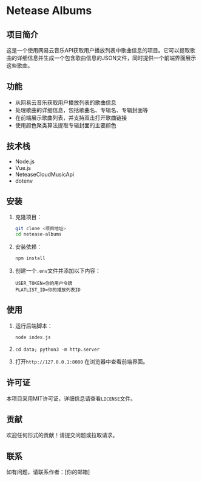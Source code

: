 # Netease Albums

## 项目简介
这是一个使用网易云音乐API获取用户播放列表中歌曲信息的项目。它可以提取歌曲的详细信息并生成一个包含歌曲信息的JSON文件，同时提供一个前端界面展示这些歌曲。

## 功能
- 从网易云音乐获取用户播放列表的歌曲信息
- 处理歌曲的详细信息，包括歌曲名、专辑名、专辑封面等
- 在前端展示歌曲列表，并支持双击打开歌曲链接
- 使用颜色聚类算法提取专辑封面的主要颜色

## 技术栈
- Node.js
- Vue.js
- NeteaseCloudMusicApi
- dotenv

## 安装
1. 克隆项目：
   ```bash
   git clone <项目地址>
   cd netease-albums
   ```

2. 安装依赖：
   ```bash
   npm install
   ```

3. 创建一个`.env`文件并添加以下内容：
   ```env
   USER_TOKEN=你的用户令牌
   PLATLIST_ID=你的播放列表ID
   ```

## 使用
1. 运行后端脚本：
   ```bash
   node index.js
   ```
2. `cd data; python3 -m http.server`

3. 打开`http://127.0.0.1:8080` 在浏览器中查看前端界面。

## 许可证
本项目采用MIT许可证，详细信息请查看`LICENSE`文件。

## 贡献
欢迎任何形式的贡献！请提交问题或拉取请求。

## 联系
如有问题，请联系作者：[你的邮箱]